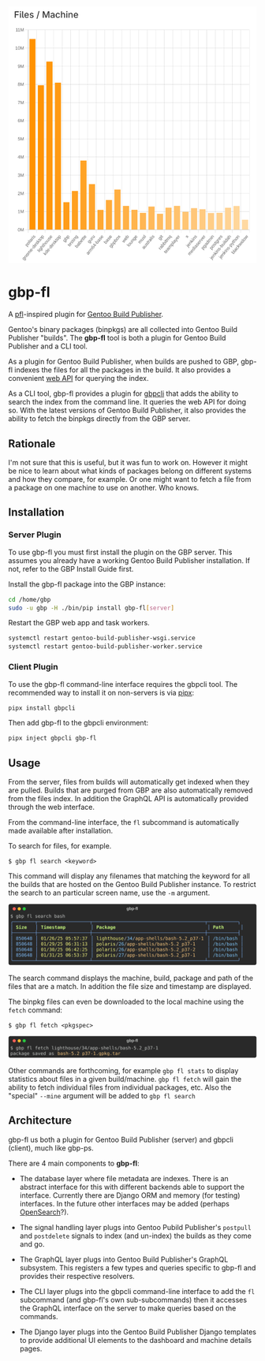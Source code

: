 <p align="center">
  <img src="https://raw.githubusercontent.com/enku/screenshots/master/gbp-fl/dashboard-chart.png" alt"Dashboard chart" width-100%">
</p>

# gbp-fl

A [pfl](https://www.portagefilelist.de/)-inspired plugin for [Gentoo Build
Publisher](https://github.com/enku/gentoo-build-publisher#readme).

Gentoo's binary packages (binpkgs) are all collected into Gentoo Build
Publisher "builds". The **gbp-fl** tool is both a plugin for Gentoo Build
Publisher and a CLI tool.

As a plugin for Gentoo Build Publisher, when builds are pushed to GBP, gbp-fl
indexes the files for all the packages in the build.  It also provides a
convenient [web
API](https://raw.githubusercontent.com/enku/screenshots/refs/heads/master/gbp-fl/graphql.png)
for querying the index.

As a CLI tool, gbp-fl provides a plugin for
[gbpcli](https://github.com/enku/gbpcli#readme) that adds the ability to
search the index from the command line. It queries the web API for doing so.
With the latest versions of Gentoo Build Publisher, it also provides the
ability to fetch the binpkgs directly from the GBP server.

## Rationale

I'm not sure that this is useful, but it was fun to work on. However it might
be nice to learn about what kinds of packages belong on different systems and
how they compare, for example. Or one might want to fetch a file from a
package on one machine to use on another.  Who knows.

## Installation

### Server Plugin

To use gbp-fl you must first install the plugin on the GBP server. This
assumes you already have a working Gentoo Build Publisher installation. If
not, refer to the GBP Install Guide first.

Install the gbp-fl package into the GBP instance:

```sh
cd /home/gbp
sudo -u gbp -H ./bin/pip install gbp-fl[server]
```

Restart the GBP web app and task workers.

```sh
systemctl restart gentoo-build-publisher-wsgi.service
systemctl restart gentoo-build-publisher-worker.service
```

### Client Plugin

To use the gbp-fl command-line interface requires the gbpcli tool.  The
recommended way to install it on non-servers is via
[pipx](https://packages.gentoo.org/packages/dev-python/pipx):

```sh
pipx install gbpcli
```

Then add gbp-fl to the gbpcli environment:

```sh
pipx inject gbpcli gbp-fl
```

## Usage

From the server, files from builds will automatically get indexed when they
are pulled.  Builds that are purged from GBP are also automatically removed
from the files index.  In addition the GraphQL API is automatically provided
through the web interface.

From the command-line interface, the `fl` subcommand is automatically made
available after installation.

To search for files, for example.

```
$ gbp fl search <keyword>
```

This command will display any filenames that matching the keyword for all the
builds that are hosted on the Gentoo Build Publisher instance. To restrict the
search to an particular screen name, use the `-m` argument.

![screenshot](https://raw.githubusercontent.com/enku/screenshots/refs/heads/master/gbp-fl/search.svg)

The search command displays the machine, build, package and path of the files
that are a match. In addition the file size and timestamp are displayed.

The binpkg files can even be downloaded to the local machine using the `fetch`
command:

```
$ gbp fl fetch <pkgspec>
```

![screenshot](https://raw.githubusercontent.com/enku/screenshots/refs/heads/master/gbp-fl/fetch.svg)

Other commands are forthcoming, for example `gbp fl stats` to display
statistics about files in a given build/machine. `gbp fl fetch` will gain the
ability to fetch individual files from individual packages, etc.  Also the
"special"  `--mine` argument will be added to `gbp fl search`

## Architecture

gbp-fl us both a plugin for Gentoo Build Publisher (server) and gbpcli
(client), much like gbp-ps.

There are 4 main components to **gbp-fl**:

- The database layer where file metadata are indexes. There is an abstract
  interface for this with different backends able to support the interface.
  Currently there are Django ORM and memory (for testing) interfaces. In the
  future other interfaces may be added (perhaps
  [OpenSearch](https://opensearch.org/)?).

- The signal handling layer plugs into Gentoo Pubild Publisher's `postpull`
  and `postdelete` signals to index (and un-index) the builds as they come and
  go.

- The GraphQL layer plugs into Gentoo Build Publisher's GraphQL subsystem. This
  registers a few types and queries specific to gbp-fl and provides their
  respective resolvers.

- The CLI layer plugs into the gbpcli command-line interface to add the `fl`
  subcommand (and gbp-fl's own sub-subcommands) then it accesses the GraphQL
  interface on the server to make queries based on the commands.

- The Django layer plugs into the Gentoo Build Publisher Django templates to
  provide additional UI elements to the dashboard and machine details pages.
